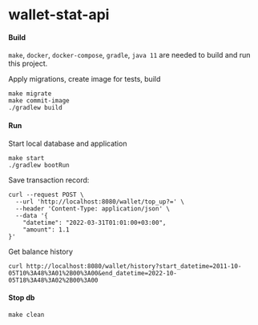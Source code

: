 # wallet-stat-api

#### Build    
`make`, `docker`, `docker-compose`, `gradle`, `java 11` are needed to build and run this project.  

Apply migrations, create image for tests, build
```
make migrate
make commit-image
./gradlew build
```

#### Run
Start local database and application
```
make start
./gradlew bootRun
```

Save transaction record:
```
curl --request POST \
  --url 'http://localhost:8080/wallet/top_up?=' \
  --header 'Content-Type: application/json' \
  --data '{
	"datetime": "2022-03-31T01:01:00+03:00",
	"amount": 1.1
}'
```

Get balance history
```
curl http://localhost:8080/wallet/history?start_datetime=2011-10-05T10%3A48%3A01%2B00%3A00&end_datetime=2022-10-05T18%3A48%3A02%2B00%3A00
```

#### Stop db
```
make clean
```
